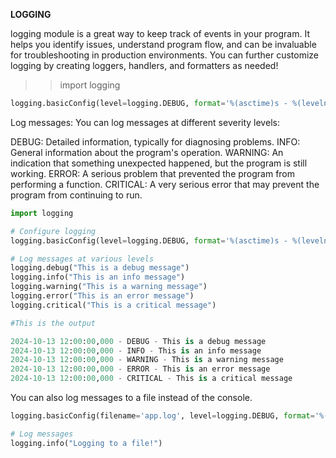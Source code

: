 **LOGGING**

logging module is a great way to keep track of events in your program. It helps you identify issues, understand program flow, and can be invaluable for troubleshooting in production environments. You can further customize logging by creating loggers, handlers, and formatters as needed!

>>import logging

```py
logging.basicConfig(level=logging.DEBUG, format='%(asctime)s - %(levelname)s - %(message)s')
```

Log messages: You can log messages at different severity levels:

DEBUG: Detailed information, typically for diagnosing problems.
INFO: General information about the program's operation.
WARNING: An indication that something unexpected happened, but the program is still working.
ERROR: A serious problem that prevented the program from performing a function.
CRITICAL: A very serious error that may prevent the program from continuing to run.

```py
import logging

# Configure logging
logging.basicConfig(level=logging.DEBUG, format='%(asctime)s - %(levelname)s - %(message)s')

# Log messages at various levels
logging.debug("This is a debug message")
logging.info("This is an info message")
logging.warning("This is a warning message")
logging.error("This is an error message")
logging.critical("This is a critical message")

#This is the output 

2024-10-13 12:00:00,000 - DEBUG - This is a debug message
2024-10-13 12:00:00,000 - INFO - This is an info message
2024-10-13 12:00:00,000 - WARNING - This is a warning message
2024-10-13 12:00:00,000 - ERROR - This is an error message
2024-10-13 12:00:00,000 - CRITICAL - This is a critical message

```

You can also log messages to a file instead of the console.
```py
logging.basicConfig(filename='app.log', level=logging.DEBUG, format='%(asctime)s - %(levelname)s - %(message)s')

# Log messages
logging.info("Logging to a file!")
```


